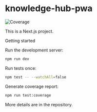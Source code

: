 # knowledge-hub-pwa

![Coverage](https://img.shields.io/badge/coverage-61.11%25-yellow)

This is a Next.js project.

Getting started

Run the development server:

```bash
npm run dev
```

Run tests once:

```bash
npm test -- --watchAll=false
```

Generate coverage report:

```bash
npm run test:coverage
```

More details are in the repository.
